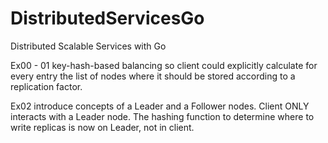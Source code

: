 # DistributedServicesGo
Distributed Scalable Services with Go

Ex00 - 01 key-hash-based balancing so client could explicitly calculate for every entry the list of nodes where it should be stored according to a replication factor.

Ex02  introduce concepts of a Leader and a Follower nodes. Client ONLY interacts with a Leader node. The hashing function to determine where to write replicas is now on Leader, not in client.
